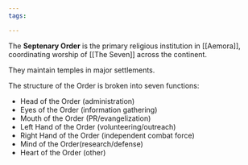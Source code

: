 ```yaml
---
tags:

---
```

The **Septenary Order** is the primary religious institution in [[Aemora]], coordinating worship of [[The Seven]] across the continent.

They maintain temples in major settlements.

The structure of the Order is broken into seven functions:
- Head of the Order (administration)
- Eyes of the Order (information gathering)
- Mouth of the Order (PR/evangelization)
- Left Hand of the Order (volunteering/outreach)
- Right Hand of the Order (independent combat force)
- Mind of the Order(research/defense)
- Heart of the Order (other)